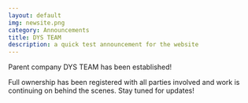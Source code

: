 ```yaml
---
layout: default
img: newsite.png
category: Announcements
title: DYS TEAM
description: a quick test announcement for the website
---
```


Parent company DYS TEAM has been established!

Full ownership has been registered with all parties involved and work is continuing on behind the scenes.
Stay tuned for updates! 
